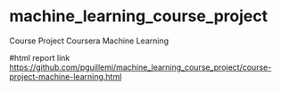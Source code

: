# machine_learning_course_project
Course Project Coursera Machine Learning

#html report link
https://github.com/pguillemi/machine_learning_course_project/course-project-machine-learning.html
